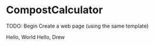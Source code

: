 # CompostCalculator
TODO:
  Begin
  Create a web page (using the same template)
  
  Hello, World
  Hello, Drew